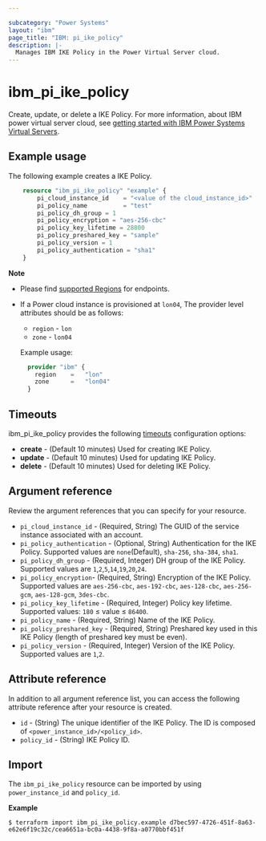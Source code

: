 ```yaml
---

subcategory: "Power Systems"
layout: "ibm"
page_title: "IBM: pi_ike_policy"
description: |-
  Manages IBM IKE Policy in the Power Virtual Server cloud.
---
```


# ibm_pi_ike_policy
Create, update, or delete a IKE Policy. For more information, about IBM power virtual server cloud, see [getting started with IBM Power Systems Virtual Servers](https://cloud.ibm.com/docs/power-iaas?topic=power-iaas-getting-started).

## Example usage
The following example creates a IKE Policy.

```terraform
	resource "ibm_pi_ike_policy" "example" {
		pi_cloud_instance_id    = "<value of the cloud_instance_id>"
		pi_policy_name          = "test"
		pi_policy_dh_group = 1
		pi_policy_encryption = "aes-256-cbc"
		pi_policy_key_lifetime = 28800
		pi_policy_preshared_key = "sample"
		pi_policy_version = 1
		pi_policy_authentication = "sha1"
	}
```

**Note**
* Please find [supported Regions](https://cloud.ibm.com/apidocs/power-cloud#endpoint) for endpoints.
* If a Power cloud instance is provisioned at `lon04`, The provider level attributes should be as follows:
  * `region` - `lon`
  * `zone` - `lon04`

  Example usage:
  
  ```terraform
    provider "ibm" {
      region    =   "lon"
      zone      =   "lon04"
    }
  ```
  
## Timeouts

ibm_pi_ike_policy provides the following [timeouts](https://www.terraform.io/docs/language/resources/syntax.html) configuration options:

- **create** - (Default 10 minutes) Used for creating IKE Policy.
- **update** - (Default 10 minutes) Used for updating IKE Policy.
- **delete** - (Default 10 minutes) Used for deleting IKE Policy.

## Argument reference 
Review the argument references that you can specify for your resource. 
- `pi_cloud_instance_id` - (Required, String) The GUID of the service instance associated with an account.
- `pi_policy_authentication`  - (Optional, String) Authentication for the IKE Policy. Supported values are `none`(Default), `sha-256`, `sha-384`, `sha1`.
- `pi_policy_dh_group` - (Required, Integer) DH group of the IKE Policy. Supported values are `1`,`2`,`5`,`14`,`19`,`20`,`24`.
- `pi_policy_encryption`- (Required, String) Encryption of the IKE Policy. Supported values are `aes-256-cbc`, `aes-192-cbc`, `aes-128-cbc`, `aes-256-gcm`, `aes-128-gcm`, `3des-cbc`.
- `pi_policy_key_lifetime` - (Required, Integer) Policy key lifetime. Supported values:  `180` ≤ value ≤ `86400`.
- `pi_policy_name` - (Required, String) Name of the IKE Policy.
- `pi_policy_preshared_key` - (Required, String) Preshared key used in this IKE Policy (length of preshared key must be even).
- `pi_policy_version` - (Required, Integer) Version of the IKE Policy. Supported values are `1`,`2`.

## Attribute reference
In addition to all argument reference list, you can access the following attribute reference after your resource is created.

- `id` - (String) The unique identifier of the IKE Policy. The ID is composed of `<power_instance_id>/<policy_id>`.
- `policy_id` - (String) IKE Policy ID.

## Import

The `ibm_pi_ike_policy` resource can be imported by using `power_instance_id` and `policy_id`.

**Example**

```
$ terraform import ibm_pi_ike_policy.example d7bec597-4726-451f-8a63-e62e6f19c32c/cea6651a-bc0a-4438-9f8a-a0770bbf451f
```
